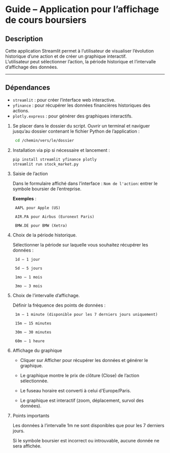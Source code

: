 # Guide – Application pour l’affichage de cours boursiers

## Description
Cette application Streamlit permet à l’utilisateur de visualiser l’évolution historique d’une action et de créer un graphique interactif.  
L’utilisateur peut sélectionner l’action, la période historique et l’intervalle d’affichage des données.

---

## Dépendances
  * `streamlit` : pour créer l’interface web interactive.
  * `yfinance` : pour récupérer les données financières historiques des actions.
  * `plotly.express` : pour générer des graphiques interactifs.

1. Se placer dans le dossier du script.
Ouvrir un terminal et naviguer jusqu’au dossier contenant le fichier Python de l’application :
    ```bash
     cd /chemin/vers/le/dossier
    ```

2. Installation via pip si nécessaire et lancement :

    ```bash
    pip install streamlit yfinance plotly
    streamlit run stock_market.py
    ```

3. Saisie de l’action

    Dans le formulaire affiché dans l’interface : `Nom de l'action`: entrer le symbole boursier de l’entreprise.
        
    **Exemples** :
        
        AAPL pour Apple (US)
        
        AIR.PA pour Airbus (Euronext Paris)
        
        BMW.DE pour BMW (Xetra)

4. Choix de la période historique. 

    Sélectionner la période sur laquelle vous souhaitez récupérer les données :

        1d – 1 jour
        
        5d – 5 jours
        
        1mo – 1 mois
        
        3mo – 3 mois

5. Choix de l’intervalle d’affichage.

    Définir la fréquence des points de données :

        1m – 1 minute (disponible pour les 7 derniers jours uniquement)
        
        15m – 15 minutes
        
        30m – 30 minutes
        
        60m – 1 heure

6. Affichage du graphique

   * Cliquer sur Afficher pour récupérer les données et générer le graphique.
   
   * Le graphique montre le prix de clôture (Close) de l’action sélectionnée.
   
   * Le fuseau horaire est converti à celui d'Europe/Paris.
   
   * Le graphique est interactif (zoom, déplacement, survol des données).


7. Points importants

    Les données à l’intervalle 1m ne sont disponibles que pour les 7 derniers jours.
    
    Si le symbole boursier est incorrect ou introuvable, aucune donnée ne sera affichée.
